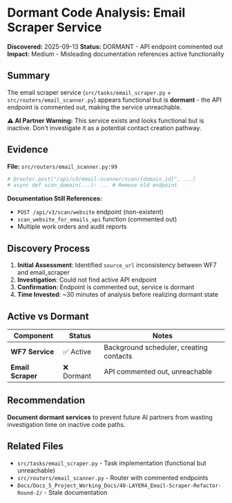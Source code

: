 # Dormant Code Analysis: Email Scraper Service

**Discovered:** 2025-09-13
**Status:** DORMANT - API endpoint commented out
**Impact:** Medium - Misleading documentation references active functionality

## Summary

The email scraper service (`src/tasks/email_scraper.py` + `src/routers/email_scanner.py`) appears functional but is **dormant** - the API endpoint is commented out, making the service unreachable.

**⚠️ AI Partner Warning:** This service exists and looks functional but is inactive. Don't investigate it as a potential contact creation pathway.

## Evidence

**File:** `src/routers/email_scanner.py:99`
```python
# @router.post("/api/v3/email-scanner/scan/{domain_id}", ...)
# async def scan_domain(...): ... # Remove old endpoint
```

**Documentation Still References:**
- `POST /api/v3/scan/website` endpoint (non-existent)
- `scan_website_for_emails_api` function (commented out)
- Multiple work orders and audit reports

## Discovery Process

1. **Initial Assessment**: Identified `source_url` inconsistency between WF7 and email_scraper
2. **Investigation**: Could not find active API endpoint
3. **Confirmation**: Endpoint is commented out, service is dormant
4. **Time Invested**: ~30 minutes of analysis before realizing dormant state

## Active vs Dormant

| Component | Status | Notes |
|-----------|--------|-------|
| **WF7 Service** | ✅ Active | Background scheduler, creating contacts |
| **Email Scraper** | ❌ Dormant | API commented out, unreachable |

## Recommendation

**Document dormant services** to prevent future AI partners from wasting investigation time on inactive code paths.

## Related Files

- `src/tasks/email_scraper.py` - Task implementation (functional but unreachable)
- `src/routers/email_scanner.py` - Router with commented endpoints
- `Docs/Docs_5_Project_Working_Docs/40-LAYER4_Email-Scraper-Refactor-Round-2/` - Stale documentation